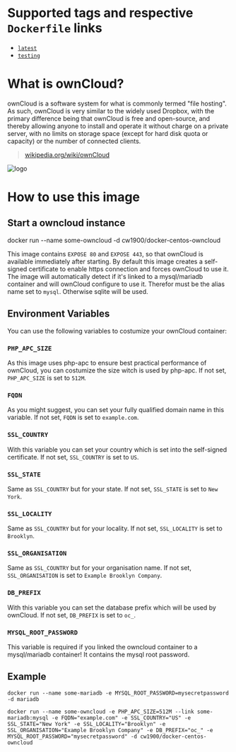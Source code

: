 # Supported tags and respective `Dockerfile` links
- [`latest`](https://github.com/cw1/docker-centos-owncloud/blob/master/Dockerfile)
- [`testing`](https://github.com/cw1/docker-centos-owncloud/blob/testing/Dockerfile)

# What is ownCloud?

ownCloud is a software system for what is commonly termed "file hosting". As such, ownCloud is very similar to the widely used Dropbox, with the primary difference being that ownCloud is free and open-source, and thereby allowing anyone to install and operate it without charge on a private server, with no limits on storage space (except for hard disk quota or capacity) or the number of connected clients.

> [wikipedia.org/wiki/ownCloud](http://en.wikipedia.org/wiki/Owncloud)

![logo](http://upload.wikimedia.org/wikipedia/commons/thumb/b/b6/OwnCloud2-Logo.svg/200px-OwnCloud2-Logo.svg.png)

# How to use this image

## Start a owncloud instance

  docker run --name some-owncloud -d cw1900/docker-centos-owncloud

This image contains `EXPOSE 80` and `EXPOSE 443`, so that ownCloud is available immediately after starting. By default this image creates a self-signed certificate to enable https connection and forces ownCloud to use it. The image will automatically detect if it's linked to a mysql/mariadb container and will ownCloud configure to use it. Therefor must be the alias name set to `mysql`. Otherwise sqlite will be used.

## Environment Variables

You can use the following variables to costumize your ownCloud container:

### `PHP_APC_SIZE`

As this image uses php-apc to ensure best practical performance of ownCloud, you can costumize the size witch is used by php-apc. If not set, `PHP_APC_SIZE` is set to `512M`.

### `FQDN`

As you might suggest, you can set your fully qualified domain name in this variable. If not set, `FQDN` is set to `example.com`.

### `SSL_COUNTRY`

With this variable you can set your country which is set into the self-signed certificate. If not set, `SSL_COUNTRY` is set to `US`.

### `SSL_STATE`

Same as `SSL_COUNTRY` but for your state. If not set, `SSL_STATE` is set to `New York`.

### `SSL_LOCALITY`

Same as `SSL_COUNTRY` but for your locality. If not set, `SSL_LOCALITY` is set to `Brooklyn`.

### `SSL_ORGANISATION`
<!--  -->
Same as `SSL_COUNTRY` but for your organisation name. If not set, `SSL_ORGANISATION` is set to `Example Brooklyn Company`.

### `DB_PREFIX`

With this variable you can set the database prefix which will be used by ownCloud. If not set, `DB_PREFIX` is set to `oc_`.

### `MYSQL_ROOT_PASSWORD`

This variable is required if you linked the owncloud container to a mysql/mariadb container! It contains the mysql root password.

## Example

`docker run --name some-mariadb -e MYSQL_ROOT_PASSWORD=mysecretpassword -d mariadb`

`docker run --name some-owncloud -e PHP_APC_SIZE=512M --link some-mariadb:mysql -e FQDN="example.com" -e SSL_COUNTRY="US" -e SSL_STATE="New York" -e SSL_LOCALITY="Brooklyn" -e SSL_ORGANISATION="Example Brooklyn Company" -e DB_PREFIX="oc_" -e MYSQL_ROOT_PASSWORD="mysecretpassword" -d cw1900/docker-centos-owncloud`